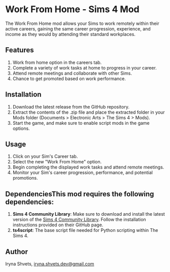 # Work From Home - Sims 4 Mod

The Work From Home mod allows your Sims to work remotely within their active careers, gaining the same career progression, experience, and income as they would by attending their standard workplaces.

## Features
1. Work from home option in the careers tab.
2. Complete a variety of work tasks at home to progress in your career.
3. Attend remote meetings and collaborate with other Sims.
4. Chance to get promoted based on work performance.

## Installation
1. Download the latest release from the GitHub repository.
2. Extract the contents of the .zip file and place the extracted folder in your Mods folder (Documents > Electronic Arts > The Sims 4 > Mods).
3. Start the game, and make sure to enable script mods in the game options.

## Usage
1. Click on your Sim's Career tab.
2. Select the new "Work From Home" option.
3. Begin completing the displayed work tasks and attend remote meetings.
4. Monitor your Sim's career progression, performance, and potential promotions.

## DependenciesThis mod requires the following dependencies:

1. **Sims 4 Community Library**: Make sure to download and install the latest version of the [Sims 4 Community Library](https://github.com/ColonolNutty/Sims4CommunityLibrary). Follow the installation instructions provided on their GitHub page.
2. **ts4script**: The base script file needed for Python scripting within The Sims 4.

## Author
Iryna Shvets, iryna.shvets.dev@gmail.com